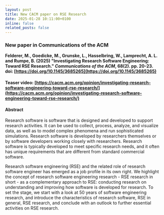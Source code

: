 ```yaml
---
layout: post
title: New CACM paper on RSE Research
date: 2025-01-28 10:11:00+0100
inline: false
related_posts: false
---
```


### New paper in Communications of the ACM

**Felderer, M., Goedicke, M., Grunske, L., Hasselbring, W., Lamprecht, A. L. and Rumpe, B. (2025) "<span>Investigating Research Software Engineering: Toward RSE Research.</span>" _Communications of the ACM_, 68(2). pp. 20-23. doi:&nbsp;[https://doi.org/10.1145/3685265](https://doi.org/10.1145/3685265)**

#### Teaser video: [https://cacm.acm.org/opinion/investigating-research-software-engineering-toward-rse-research/](https://cacm.acm.org/opinion/investigating-research-software-engineering-toward-rse-research/)

#### Abstract

Research software is software that is designed and developed to support research activities. It can be used to collect, process, analyze, and visualize data, as well as to model complex phenomena and run sophisticated simulations. Research software is developed by researchers themselves or by software developers working closely with researchers. Research software is typically developed to meet specific research needs, and it often has unique requirements that are different from standard commercial software.

Research software engineering (RSE) and the related role of research software engineer has emerged as a job profile in its own right. We highlight the concept of research software engineering research - RSE research in short - as a complementary approach to RSE: conducting research on understanding and improving how software is developed for research. To set the stage, we start with a look at 50 years of software engineering research, and introduce the characteristics of research software, RSE in general, RSE research, and conclude with an outlook to further essential activities on RSE research.
